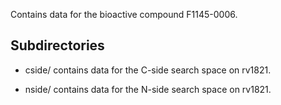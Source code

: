 Contains data for the bioactive compound F1145-0006.

## Subdirectories

- cside/ contains data for the C-side search space on rv1821.

- nside/ contains data for the N-side search space on rv1821.

